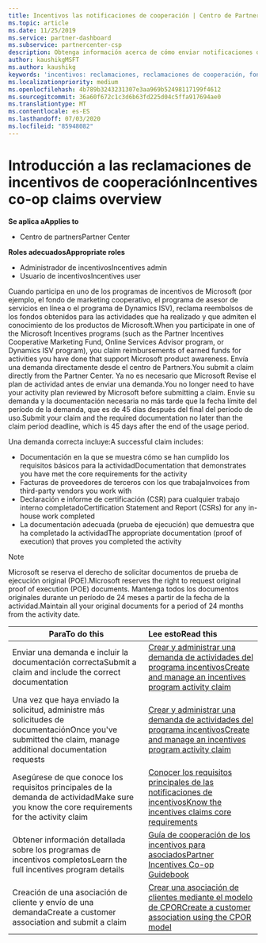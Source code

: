 ```yaml
---
title: Incentivos las notificaciones de cooperación | Centro de Partners
ms.topic: article
ms.date: 11/25/2019
ms.service: partner-dashboard
ms.subservice: partnercenter-csp
description: Obtenga información acerca de cómo enviar notificaciones de incentivos sin el requisito previo para revisar el plan de actividades.
author: kaushikgMSFT
ms.author: kaushikg
keywords: 'incentivos: reclamaciones, reclamaciones de cooperación, fondos de cooperación'
ms.localizationpriority: medium
ms.openlocfilehash: 4b789b3243231307e3aa969b52498117199f4612
ms.sourcegitcommit: 36a60f672c1c3d6b63fd225d04c5ffa917694ae0
ms.translationtype: MT
ms.contentlocale: es-ES
ms.lasthandoff: 07/03/2020
ms.locfileid: "85948082"
---
```

# <a name="incentives-co-op-claims-overview"></a><span data-ttu-id="249f9-104">Introducción a las reclamaciones de incentivos de cooperación</span><span class="sxs-lookup"><span data-stu-id="249f9-104">Incentives co-op claims overview</span></span>

<span data-ttu-id="249f9-105">**Se aplica a**</span><span class="sxs-lookup"><span data-stu-id="249f9-105">**Applies to**</span></span>

- <span data-ttu-id="249f9-106">Centro de partners</span><span class="sxs-lookup"><span data-stu-id="249f9-106">Partner Center</span></span>

<span data-ttu-id="249f9-107">**Roles adecuados**</span><span class="sxs-lookup"><span data-stu-id="249f9-107">**Appropriate roles**</span></span>

- <span data-ttu-id="249f9-108">Administrador de incentivos</span><span class="sxs-lookup"><span data-stu-id="249f9-108">Incentives admin</span></span>
- <span data-ttu-id="249f9-109">Usuario de incentivos</span><span class="sxs-lookup"><span data-stu-id="249f9-109">Incentives user</span></span>

<span data-ttu-id="249f9-110">Cuando participa en uno de los programas de incentivos de Microsoft (por ejemplo, el fondo de marketing cooperativo, el programa de asesor de servicios en línea o el programa de Dynamics ISV), reclama reembolsos de los fondos obtenidos para las actividades que ha realizado y que admiten el conocimiento de los productos de Microsoft.</span><span class="sxs-lookup"><span data-stu-id="249f9-110">When you participate in one of the Microsoft Incentives programs (such as the Partner Incentives Cooperative Marketing Fund, Online Services Advisor program, or Dynamics ISV program), you claim reimbursements of earned funds for activities you have done that support Microsoft product awareness.</span></span> <span data-ttu-id="249f9-111">Envía una demanda directamente desde el centro de Partners.</span><span class="sxs-lookup"><span data-stu-id="249f9-111">You submit a claim directly from the Partner Center.</span></span> <span data-ttu-id="249f9-112">Ya no es necesario que Microsoft Revise el plan de actividad antes de enviar una demanda.</span><span class="sxs-lookup"><span data-stu-id="249f9-112">You no longer need to have your activity plan reviewed by Microsoft before submitting a claim.</span></span> <span data-ttu-id="249f9-113">Envíe su demanda y la documentación necesaria no más tarde que la fecha límite del período de la demanda, que es de 45 días después del final del período de uso.</span><span class="sxs-lookup"><span data-stu-id="249f9-113">Submit your claim and the required documentation no later than the claim period deadline, which is 45 days after the end of the usage period.</span></span>

<span data-ttu-id="249f9-114">Una demanda correcta incluye:</span><span class="sxs-lookup"><span data-stu-id="249f9-114">A successful claim includes:</span></span>

- <span data-ttu-id="249f9-115">Documentación en la que se muestra cómo se han cumplido los requisitos básicos para la actividad</span><span class="sxs-lookup"><span data-stu-id="249f9-115">Documentation that demonstrates you have met the core requirements for the activity</span></span>
- <span data-ttu-id="249f9-116">Facturas de proveedores de terceros con los que trabaja</span><span class="sxs-lookup"><span data-stu-id="249f9-116">Invoices from third-party vendors you work with</span></span>
- <span data-ttu-id="249f9-117">Declaración e informe de certificación (CSR) para cualquier trabajo interno completado</span><span class="sxs-lookup"><span data-stu-id="249f9-117">Certification Statement and Report (CSRs) for any in-house work completed</span></span>
- <span data-ttu-id="249f9-118">La documentación adecuada (prueba de ejecución) que demuestra que ha completado la actividad</span><span class="sxs-lookup"><span data-stu-id="249f9-118">The appropriate documentation (proof of execution) that proves you completed the activity</span></span> 

>[!NOTE]
><span data-ttu-id="249f9-119">Microsoft se reserva el derecho de solicitar documentos de prueba de ejecución original (POE).</span><span class="sxs-lookup"><span data-stu-id="249f9-119">Microsoft reserves the right to request original proof of execution (POE) documents.</span></span> <span data-ttu-id="249f9-120">Mantenga todos los documentos originales durante un período de 24 meses a partir de la fecha de la actividad.</span><span class="sxs-lookup"><span data-stu-id="249f9-120">Maintain all your original documents for a period of 24 months from the activity date.</span></span> 

|<span data-ttu-id="249f9-121">**Para**</span><span class="sxs-lookup"><span data-stu-id="249f9-121">**To do this**</span></span>   |<span data-ttu-id="249f9-122">**Lee esto**</span><span class="sxs-lookup"><span data-stu-id="249f9-122">**Read this**</span></span>   |
|-----------------|:--------------------------------------|
|<span data-ttu-id="249f9-123">Enviar una demanda e incluir la documentación correcta</span><span class="sxs-lookup"><span data-stu-id="249f9-123">Submit a claim and include the correct documentation</span></span>|[<span data-ttu-id="249f9-124">Crear y administrar una demanda de actividades del programa incentivos</span><span class="sxs-lookup"><span data-stu-id="249f9-124">Create and manage an incentives program activity claim</span></span>](create-incentives-claims.md)|
|<span data-ttu-id="249f9-125">Una vez que haya enviado la solicitud, administre más solicitudes de documentación</span><span class="sxs-lookup"><span data-stu-id="249f9-125">Once you've submitted the claim, manage additional documentation requests</span></span>|[<span data-ttu-id="249f9-126">Crear y administrar una demanda de actividades del programa incentivos</span><span class="sxs-lookup"><span data-stu-id="249f9-126">Create and manage an incentives program activity claim</span></span>](create-incentives-claims.md)  |
|<span data-ttu-id="249f9-127">Asegúrese de que conoce los requisitos principales de la demanda de actividad</span><span class="sxs-lookup"><span data-stu-id="249f9-127">Make sure you know the core requirements for the activity claim</span></span>|[<span data-ttu-id="249f9-128">Conocer los requisitos principales de las notificaciones de incentivos</span><span class="sxs-lookup"><span data-stu-id="249f9-128">Know the incentives claims core requirements</span></span>](core-requirements.md)   |
|<span data-ttu-id="249f9-129">Obtener información detallada sobre los programas de incentivos completos</span><span class="sxs-lookup"><span data-stu-id="249f9-129">Learn the full incentives program details</span></span>|[<span data-ttu-id="249f9-130">Guía de cooperación de los incentivos para asociados</span><span class="sxs-lookup"><span data-stu-id="249f9-130">Partner Incentives Co-op Guidebook</span></span>](https://assets.microsoft.com/coop-guidebook.pdf)
|<span data-ttu-id="249f9-131">Creación de una asociación de cliente y envío de una demanda</span><span class="sxs-lookup"><span data-stu-id="249f9-131">Create a customer association and submit a claim</span></span> |[<span data-ttu-id="249f9-132">Crear una asociación de clientes mediante el modelo de CPOR</span><span class="sxs-lookup"><span data-stu-id="249f9-132">Create a customer association using the CPOR model</span></span>](submit-osa-claim.md)|
                                                                                 
                                   
